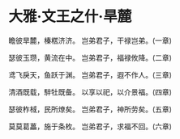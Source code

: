 # 大雅·文王之什·旱麓

瞻彼旱麓，榛楛济济。
岂弟君子，干禄岂弟。(一章)

瑟彼玉瓒，黄流在中。
岂弟君子，福禄攸降。(二章)

鸢飞戾天，鱼跃于渊。
岂弟君子，遐不作人。(三章)

清酒既载，騂牡既备。
以享以祀，以介景福。(四章)

瑟彼柞棫，民所燎矣。
岂弟君子，神所劳矣。(五章)

莫莫葛藟，施于条枚。
岂弟君子，求福不回。(六章)

